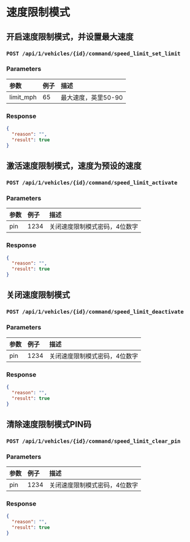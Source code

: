 # 速度限制模式
## 开启速度限制模式，并设置最大速度
### `POST /api/1/vehicles/{id}/command/speed_limit_set_limit`
### Parameters
参数|例子|描述
:-|:-|:-
limit_mph|65|最大速度，英里50-90
### Response
```json
{
  "reason": "",
  "result": true
}
```

## 激活速度限制模式，速度为预设的速度
### `POST /api/1/vehicles/{id}/command/speed_limit_activate`
### Parameters
参数|例子|描述
:-|:-|:-
pin|1234|关闭速度限制模式密码，4位数字
### Response
```json
{
  "reason": "",
  "result": true
}
```

## 关闭速度限制模式
### `POST /api/1/vehicles/{id}/command/speed_limit_deactivate`
### Parameters
参数|例子|描述
:-|:-|:-
pin|1234|关闭速度限制模式密码，4位数字
### Response
```json
{
  "reason": "",
  "result": true
}
```

## 清除速度限制模式PIN码
### `POST /api/1/vehicles/{id}/command/speed_limit_clear_pin`
### Parameters
参数|例子|描述
:-|:-|:-
pin|1234|关闭速度限制模式密码，4位数字
### Response
```json
{
  "reason": "",
  "result": true
}
```